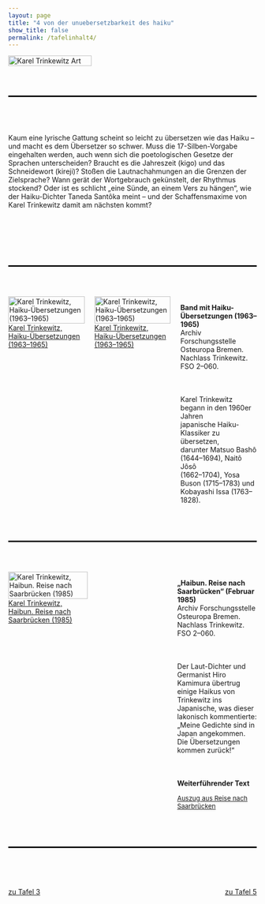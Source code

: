 ```yaml
---
layout: page
title: "4 von der unuebersetzbarkeit des haiku"
show_title: false
permalink: /tafelinhalt4/
---
```


<div style="display: flex; align-items: flex-start; margin-bottom: 40px;">
  <a href="{{ 'img/Trinkewitz_Headlines/Trinkewitz_Headlines-4.jpg' | absolute_url }}">
    <img src="{{ 'img/Trinkewitz_Headlines/Trinkewitz_Headlines-4.jpg' | absolute_url }}" alt="Karel Trinkewitz Art" style="width: 100%; margin-right: 20px;">
  </a>
</div>

<hr style="border-top: 2px solid #000; margin-top: 60px; margin-bottom: 60px;">


<div style="display: flex; flex-wrap: wrap; align-items: flex-start; margin: 40px 0;">
  <div style="flex: 1; max-width: 100%; margin-bottom: 40px;">
    <p>Kaum eine lyrische Gattung scheint so leicht zu übersetzen wie das Haiku – und macht es dem Übersetzer so schwer. Muss die 17-Silben-Vorgabe eingehalten werden, auch wenn sich die poetologischen Gesetze der Sprachen unterscheiden? Braucht es die Jahreszeit (kigo) und das Schneidewort (kireji)? Stoßen die Lautnachahmungen an die Grenzen der Zielsprache? Wann gerät der Wortgebrauch gekünstelt, der Rhythmus stockend? Oder ist es schlicht „eine Sünde, an einem Vers zu hängen“, wie der Haiku-Dichter Taneda Santôka meint – und der Schaffensmaxime von Karel Trinkewitz damit am nächsten kommt?</p>
  </div>
</div>

<hr style="border-top: 2px solid #000; margin-top: 60px; margin-bottom: 60px;">


<div style="display: flex; flex-wrap: wrap; align-items: flex-start; margin-bottom: 40px;">
  <div style="flex: 1; margin-right: 20px; max-width: 33%;">
    <div class="inhalt_hovereffect">
      <a href="{{ '/trinkewitz/tafel4_1_1/' | absolute_url }}">
        <img src="{{ '/img/derivatives/iiif/images/tafel4_1_1/full/1140,/0/default.jpg' | absolute_url }}" alt="Karel Trinkewitz, Haiku-Übersetzungen (1963–1965)" style="width: 100%;" />
        <div class="inhalt_overlay">
          <div class="inhalt_info">Karel Trinkewitz, Haiku-Übersetzungen (1963–1965)</div>
        </div>
      </a>
    </div>
  </div>
  <div style="flex: 1; margin-right: 20px; max-width: 33%;">
    <div class="inhalt_hovereffect">
      <a href="{{ '/img/derivatives/iiif/images/tafel4_2_1/full/1140,/0/default.jpg' | absolute_url }}">
        <img src="{{ '/img/derivatives/iiif/images/tafel4_2_1/full/1140,/0/default.jpg' | absolute_url }}" alt="Karel Trinkewitz, Haiku-Übersetzungen (1963–1965)" style="width: 100%;" />
        <div class="inhalt_overlay">
          <div class="inhalt_info">Karel Trinkewitz, Haiku-Übersetzungen (1963–1965)</div>
        </div>
      </a>
    </div>
  </div>
  <div style="flex: 1; max-width: 33%;">
    <p><strong>Band mit Haiku-Übersetzungen (1963–1965)</strong><br>
      Archiv Forschungsstelle Osteuropa Bremen. Nachlass Trinkewitz.<br>
      FSO 2–060.
    </p>
    <p style="margin-top: 50px;">Karel Trinkewitz begann in den 1960er Jahren<br>
      japanische Haiku-Klassiker zu übersetzen,<br>
      darunter Matsuo Bashô (1644–1694), Naitô Jôsô<br>
      (1662–1704), Yosa Buson (1715–1783) und<br>
      Kobayashi Issa (1763–1828).
    </p>
  </div>
</div>

<hr style="border-top: 2px solid #000; margin-top: 60px; margin-bottom: 60px;">

<div style="display: flex; flex-wrap: wrap; align-items: flex-start; margin-bottom: 40px;">
  <div style="flex: 1; margin-right: 20px; max-width: 33%;">
    <div class="inhalt_hovereffect">
      <a href="{{ '/img/derivatives/iiif/images/tafel4_3_1/full/1140,/0/default.jpg' | absolute_url }}">
        <img src="{{ '/img/derivatives/iiif/images/tafel4_3_1/full/1140,/0/default.jpg' | absolute_url }}" alt="Karel Trinkewitz, Haibun. Reise nach Saarbrücken (1985)" style="width: 100%;" />
        <div class="inhalt_overlay">
          <div class="inhalt_info">Karel Trinkewitz, Haibun. Reise nach Saarbrücken (1985)</div>
        </div>
      </a>
    </div>
  </div>
  <div style="flex: 1; max-width: 33%;">
    <p>
    </p>
  </div>
  <div style="flex: 1; max-width: 33%;">
    <p><strong>„Haibun. Reise nach Saarbrücken“ (Februar 1985)</strong><br>
      Archiv Forschungsstelle Osteuropa Bremen. Nachlass Trinkewitz.<br>
      FSO 2–060.
    </p>
    <p style="margin-top: 50px;">Der Laut-Dichter und Germanist Hiro Kamimura übertrug einige Haikus von Trinkewitz ins Japanische, was dieser lakonisch kommentierte: „Meine Gedichte sind in Japan angekommen. Die Übersetzungen kommen zurück!“</p>
    <p style="margin-top: 50px;"><strong>Weiterführender Text</strong></p>
    <ul style="list-style-type: none; padding: 0;">
      <li style="margin-bottom: 5px; font-size: 13px; font-weight: 400;"><a href="{{ '/vertiefung-tafel-4-und-7-reise-nach-saarbruecken/' | relative_url }}">Auszug aus Reise nach Saarbrücken</a></li>
    </ul>
  </div>
</div>

<hr style="border-top: 2px solid #000; margin-top: 60px; margin-bottom: 80px;">

<div class="buttons" style="display: flex; justify-content: space-between;">
  <a href="{{ '/tafelinhalt3/' | relative_url }}" class="neutral">zu Tafel 3</a>
  <a href="{{ '/tafelinhalt5/' | relative_url }}" class="neutral">zu Tafel 5</a>
</div>

